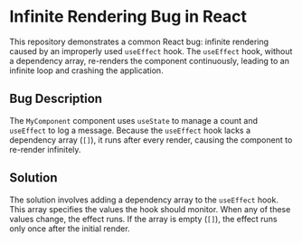 # Infinite Rendering Bug in React

This repository demonstrates a common React bug: infinite rendering caused by an improperly used `useEffect` hook. The `useEffect` hook, without a dependency array, re-renders the component continuously, leading to an infinite loop and crashing the application.

## Bug Description
The `MyComponent` component uses `useState` to manage a count and `useEffect` to log a message.  Because the `useEffect` hook lacks a dependency array (`[]`), it runs after every render, causing the component to re-render infinitely. 

## Solution
The solution involves adding a dependency array to the `useEffect` hook. This array specifies the values the hook should monitor.  When any of these values change, the effect runs.  If the array is empty (`[]`), the effect runs only once after the initial render.